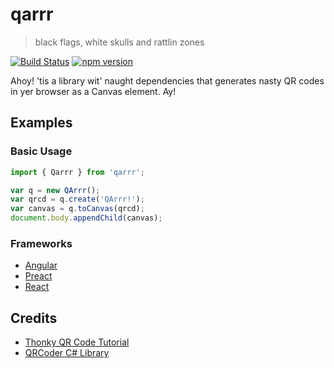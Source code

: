 # qarrr
> black flags, white skulls and rattlin zones

[![Build Status](https://travis-ci.org/seveves/qarrr.svg?branch=master)](https://travis-ci.org/seveves/qarrr)
[![npm version](https://badge.fury.io/js/qarrr.svg)](https://badge.fury.io/js/qarrr)

Ahoy! 'tis a library wit' naught dependencies that generates nasty QR codes in yer browser as a Canvas element. Ay!

## Examples

### Basic Usage
```javascript
import { Qarrr } from 'qarrr';

var q = new QArrr();
var qrcd = q.create('QArrr!');
var canvas = q.toCanvas(qrcd);
document.body.appendChild(canvas);
```

### Frameworks
* [Angular](https://stackblitz.com/edit/angular-qarrr?ctl=1&embed=1&file=app/app.component.html&view=preview)
* [Preact](https://codepen.io/seveves/pen/gvGWPz?editors=0010)
* [React](https://stackblitz.com/edit/react-qarrr?file=index.js)


## Credits
* [Thonky QR Code Tutorial](https://www.thonky.com/qr-code-tutorial/introduction)
* [QRCoder C# Library](https://github.com/codebude/QRCoder)
